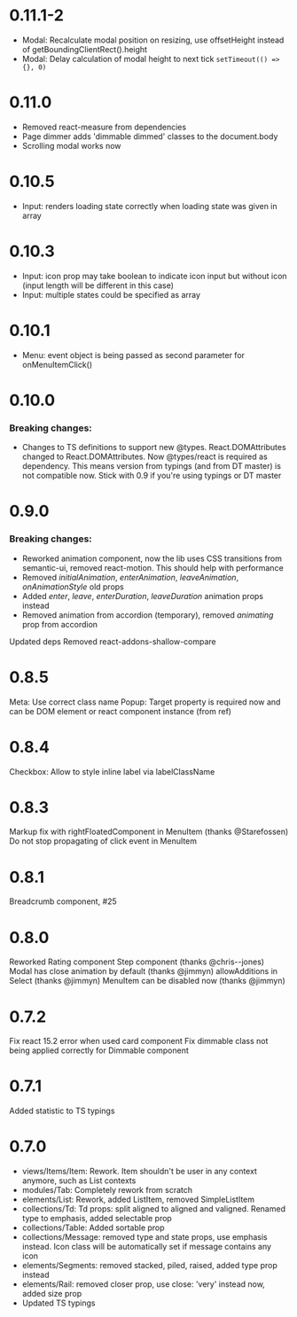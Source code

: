 # 0.11.1-2
* Modal: Recalculate modal position on resizing, use offsetHeight instead of getBoundingClientRect().height
* Modal: Delay calculation of modal height to next tick ```setTimeout(() => {}, 0)```

# 0.11.0
* Removed react-measure from dependencies
* Page dimmer adds 'dimmable dimmed' classes to the document.body
* Scrolling modal works now

# 0.10.5
* Input: renders loading state correctly when loading state was given in array

# 0.10.3
* Input: icon prop may take boolean to indicate icon input but without icon (input length will be different in this case)
* Input: multiple states could be specified as array

# 0.10.1
* Menu: event object is being passed as second parameter for onMenuItemClick()

# 0.10.0
### Breaking changes:
* Changes to TS definitions to support new @types. React.DOMAttributes changed to React.DOMAttributes<HTMLElement>. Now @types/react is required as dependency. This means version from typings (and from DT master) is not compatible now. Stick with 0.9 if you're using typings or DT master 

# 0.9.0
### Breaking changes:

* Reworked animation component, now the lib uses CSS transitions from semantic-ui, removed react-motion. This should help with performance
* Removed *initialAnimation*, *enterAnimation*, *leaveAnimation*, *onAnimationStyle* old props
* Added *enter*, *leave*, *enterDuration*, *leaveDuration* animation props instead
* Removed animation from accordion (temporary), removed *animating* prop from accordion

Updated deps
Removed react-addons-shallow-compare


# 0.8.5
Meta: Use correct class name
Popup: Target property is required now and can be DOM element or react component instance (from ref)

# 0.8.4
Checkbox: Allow to style inline label via labelClassName

# 0.8.3
Markup fix with rightFloatedComponent in MenuItem (thanks @Starefossen)
Do not stop propagating of click event in MenuItem

# 0.8.1
Breadcrumb component, #25

# 0.8.0
Reworked Rating component
Step component (thanks @chris--jones)
Modal has close animation by default (thanks @jimmyn)
allowAdditions in Select (thanks @jimmyn)
MenuItem can be disabled now (thanks @jimmyn)


# 0.7.2
Fix react 15.2 error when used card component
Fix dimmable class not being applied correctly for Dimmable component

# 0.7.1
Added statistic to TS typings

# 0.7.0
* views/Items/Item: Rework. Item shouldn't be user in any context anymore, such as List contexts
* modules/Tab: Completely rework from scratch
* elements/List: Rework, added ListItem, removed SimpleListItem
* collections/Td: Td props: split aligned to aligned and valigned. Renamed type to emphasis, added selectable prop
* collections/Table: Added sortable prop
* collections/Message: removed type and state props, use emphasis instead. Icon class will be automatically set if message contains any icon
* elements/Segments: removed stacked, piled, raised, added type prop instead
* elements/Rail: removed closer prop, use close: 'very' instead now, added size prop
* Updated TS typings
